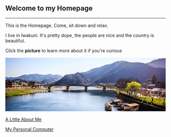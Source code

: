 ## Welcome to my Homepage
---
This is the Homepage. Come, sit down and relax.

I live in Iwakuni. It's pretty dope, the people are nice and the country is beautiful.

Click the **picture** to learn more about it if you're curious

[![Iwakuni](iwakuni-IWK.jpg)](https://en.wikipedia.org/wiki/Iwakuni)

[A Little About Me](bio.md)

[My Personal Computer](topic.md)
